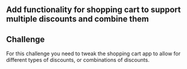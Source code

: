 ## Add functionality for shopping cart to support multiple discounts and combine them


## Challenge

For this challenge you need to tweak the shopping cart app to allow for different types of discounts, or combinations 
of discounts.





